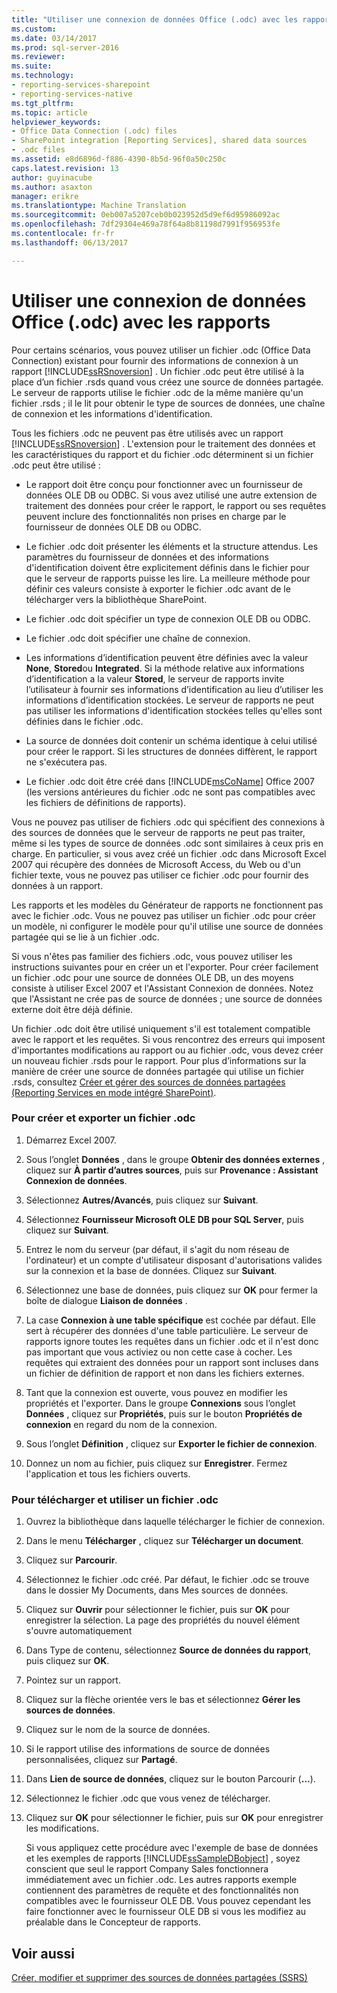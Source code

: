 ```yaml
---
title: "Utiliser une connexion de données Office (.odc) avec les rapports | Documents Microsoft"
ms.custom: 
ms.date: 03/14/2017
ms.prod: sql-server-2016
ms.reviewer: 
ms.suite: 
ms.technology:
- reporting-services-sharepoint
- reporting-services-native
ms.tgt_pltfrm: 
ms.topic: article
helpviewer_keywords:
- Office Data Connection (.odc) files
- SharePoint integration [Reporting Services], shared data sources
- .odc files
ms.assetid: e8d6896d-f886-4390-8b5d-96f0a50c250c
caps.latest.revision: 13
author: guyinacube
ms.author: asaxton
manager: erikre
ms.translationtype: Machine Translation
ms.sourcegitcommit: 0eb007a5207ceb0b023952d5d9ef6d95986092ac
ms.openlocfilehash: 7df29304e469a78f64a8b81198d7991f956953fe
ms.contentlocale: fr-fr
ms.lasthandoff: 06/13/2017

---
```

# <a name="use-an-office-data-connection-odc-with-reports"></a>Utiliser une connexion de données Office (.odc) avec les rapports
  Pour certains scénarios, vous pouvez utiliser un fichier .odc (Office Data Connection) existant pour fournir des informations de connexion à un rapport [!INCLUDE[ssRSnoversion](../../includes/ssrsnoversion-md.md)] . Un fichier .odc peut être utilisé à la place d’un fichier .rsds quand vous créez une source de données partagée. Le serveur de rapports utilise le fichier .odc de la même manière qu'un fichier .rsds ; il le lit pour obtenir le type de sources de données, une chaîne de connexion et les informations d'identification.  
  
 Tous les fichiers .odc ne peuvent pas être utilisés avec un rapport [!INCLUDE[ssRSnoversion](../../includes/ssrsnoversion-md.md)] . L'extension pour le traitement des données et les caractéristiques du rapport et du fichier .odc déterminent si un fichier .odc peut être utilisé :  
  
-   Le rapport doit être conçu pour fonctionner avec un fournisseur de données OLE DB ou ODBC. Si vous avez utilisé une autre extension de traitement des données pour créer le rapport, le rapport ou ses requêtes peuvent inclure des fonctionnalités non prises en charge par le fournisseur de données OLE DB ou ODBC.  
  
-   Le fichier .odc doit présenter les éléments et la structure attendus. Les paramètres du fournisseur de données et des informations d'identification doivent être explicitement définis dans le fichier pour que le serveur de rapports puisse les lire. La meilleure méthode pour définir ces valeurs consiste à exporter le fichier .odc avant de le télécharger vers la bibliothèque SharePoint.  
  
-   Le fichier .odc doit spécifier un type de connexion OLE DB ou ODBC.  
  
-   Le fichier .odc doit spécifier une chaîne de connexion.  
  
-   Les informations d’identification peuvent être définies avec la valeur **None**, **Stored**ou **Integrated**. Si la méthode relative aux informations d’identification a la valeur **Stored**, le serveur de rapports invite l’utilisateur à fournir ses informations d’identification au lieu d’utiliser les informations d’identification stockées. Le serveur de rapports ne peut pas utiliser les informations d'identification stockées telles qu'elles sont définies dans le fichier .odc.  
  
-   La source de données doit contenir un schéma identique à celui utilisé pour créer le rapport. Si les structures de données diffèrent, le rapport ne s'exécutera pas.  
  
-   Le fichier .odc doit être créé dans [!INCLUDE[msCoName](../../includes/msconame-md.md)] Office 2007 (les versions antérieures du fichier .odc ne sont pas compatibles avec les fichiers de définitions de rapports).  
  
 Vous ne pouvez pas utiliser de fichiers .odc qui spécifient des connexions à des sources de données que le serveur de rapports ne peut pas traiter, même si les types de source de données .odc sont similaires à ceux pris en charge. En particulier, si vous avez créé un fichier .odc dans Microsoft Excel 2007 qui récupère des données de Microsoft Access, du Web ou d'un fichier texte, vous ne pouvez pas utiliser ce fichier .odc pour fournir des données à un rapport.  
  
 Les rapports et les modèles du Générateur de rapports ne fonctionnent pas avec le fichier .odc. Vous ne pouvez pas utiliser un fichier .odc pour créer un modèle, ni configurer le modèle pour qu'il utilise une source de données partagée qui se lie à un fichier .odc.  
  
 Si vous n'êtes pas familier des fichiers .odc, vous pouvez utiliser les instructions suivantes pour en créer un et l'exporter. Pour créer facilement un fichier .odc pour une source de données OLE DB, un des moyens consiste à utiliser Excel 2007 et l'Assistant Connexion de données. Notez que l'Assistant ne crée pas de source de données ; une source de données externe doit être déjà définie.  
  
 Un fichier .odc doit être utilisé uniquement s'il est totalement compatible avec le rapport et les requêtes. Si vous rencontrez des erreurs qui imposent d'importantes modifications au rapport ou au fichier .odc, vous devez créer un nouveau fichier .rsds pour le rapport. Pour plus d’informations sur la manière de créer une source de données partagée qui utilise un fichier .rsds, consultez [Créer et gérer des sources de données partagées &#40;Reporting Services en mode intégré SharePoint&#41;](http://msdn.microsoft.com/library/2d3428e4-a810-4e66-a287-ff18e57fad76).  
  
### <a name="to-create-and-export-an-odc-file"></a>Pour créer et exporter un fichier .odc  
  
1.  Démarrez Excel 2007.  
  
2.  Sous l’onglet **Données** , dans le groupe **Obtenir des données externes** , cliquez sur **À partir d’autres sources**, puis sur **Provenance : Assistant Connexion de données**.  
  
3.  Sélectionnez **Autres/Avancés**, puis cliquez sur **Suivant**.  
  
4.  Sélectionnez **Fournisseur Microsoft OLE DB pour SQL Server**, puis cliquez sur **Suivant**.  
  
5.  Entrez le nom du serveur (par défaut, il s'agit du nom réseau de l'ordinateur) et un compte d'utilisateur disposant d'autorisations valides sur la connexion et la base de données. Cliquez sur **Suivant**.  
  
6.  Sélectionnez une base de données, puis cliquez sur **OK** pour fermer la boîte de dialogue **Liaison de données** .  
  
7.  La case **Connexion à une table spécifique** est cochée par défaut. Elle sert à récupérer des données d'une table particulière. Le serveur de rapports ignore toutes les requêtes dans un fichier .odc et il n'est donc pas important que vous activiez ou non cette case à cocher. Les requêtes qui extraient des données pour un rapport sont incluses dans un fichier de définition de rapport et non dans les fichiers externes.  
  
8.  Tant que la connexion est ouverte, vous pouvez en modifier les propriétés et l'exporter. Dans le groupe **Connexions** sous l’onglet **Données** , cliquez sur **Propriétés**, puis sur le bouton **Propriétés de connexion** en regard du nom de la connexion.  
  
9. Sous l’onglet **Définition** , cliquez sur **Exporter le fichier de connexion**.  
  
10. Donnez un nom au fichier, puis cliquez sur **Enregistrer**. Fermez l'application et tous les fichiers ouverts.  
  
### <a name="to-upload-and-use-an-odc-file"></a>Pour télécharger et utiliser un fichier .odc  
  
1.  Ouvrez la bibliothèque dans laquelle télécharger le fichier de connexion.  
  
2.  Dans le menu **Télécharger** , cliquez sur **Télécharger un document**.  
  
3.  Cliquez sur **Parcourir**.  
  
4.  Sélectionnez le fichier .odc créé. Par défaut, le fichier .odc se trouve dans le dossier My Documents, dans Mes sources de données.  
  
5.  Cliquez sur **Ouvrir** pour sélectionner le fichier, puis sur **OK** pour enregistrer la sélection. La page des propriétés du nouvel élément s'ouvre automatiquement  
  
6.  Dans Type de contenu, sélectionnez **Source de données du rapport**, puis cliquez sur **OK**.  
  
7.  Pointez sur un rapport.  
  
8.  Cliquez sur la flèche orientée vers le bas et sélectionnez **Gérer les sources de données**.  
  
9. Cliquez sur le nom de la source de données.  
  
10. Si le rapport utilise des informations de source de données personnalisées, cliquez sur **Partagé**.  
  
11. Dans **Lien de source de données**, cliquez sur le bouton Parcourir (**...**).  
  
12. Sélectionnez le fichier .odc que vous venez de télécharger.  
  
13. Cliquez sur **OK** pour sélectionner le fichier, puis sur **OK** pour enregistrer les modifications.  
  
     Si vous appliquez cette procédure avec l'exemple de base de données et les exemples de rapports [!INCLUDE[ssSampleDBobject](../../includes/sssampledbobject-md.md)] , soyez conscient que seul le rapport Company Sales fonctionnera immédiatement avec un fichier .odc. Les autres rapports exemple contiennent des paramètres de requête et des fonctionnalités non compatibles avec le fournisseur OLE DB. Vous pouvez cependant les faire fonctionner avec le fournisseur OLE DB si vous les modifiez au préalable dans le Concepteur de rapports.  
  
## <a name="see-also"></a>Voir aussi  
 [Créer, modifier et supprimer des sources de données partagées &#40;SSRS&#41;](../../reporting-services/report-data/create-modify-and-delete-shared-data-sources-ssrs.md)  
  
  
